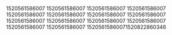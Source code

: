 1520561586007
1520561586007
1520561586007
1520561586007
1520561586007
1520561586007
1520561586007
1520561586007
1520561586007
1520561586007
1520561586007
1520561586007
1520561586007
1520561586007
15205615860071520822860346